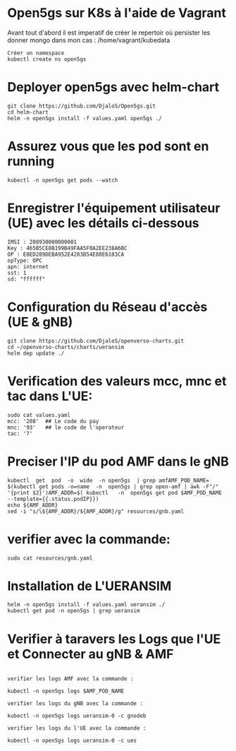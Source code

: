 
# Open5gs sur K8s à l'aide de Vagrant 

Avant tout d'abord il est imperatif de créer le repertoir où persister les donner mongo dans mon cas : /home/vagrant/kubedata

```shell
Créer un namespace
kubectl create ns open5gs
```

# Deployer open5gs avec helm-chart
```shell
git clone https://github.com/DjaloS/Open5gs.git
cd helm-chart
helm -n open5gs install -f values.yaml open5gs ./
```
# Assurez vous que les pod sont en running 
```shell
kubectl -n open5gs get pods --watch
```
# Enregistrer l'équipement utilisateur (UE) avec les détails ci-dessous 
```shell
IMSI : 208930000000001
Key : 465B5CE8B199B49FAA5F0A2EE238A6BC
OP : E8ED289DEBA952E4283B54E88E6183CA
opType: OPC
apn: internet
sst: 1
sd: "ffffff"
```
# Configuration du Réseau d'accès (UE & gNB)
```shell
git clone https://github.com/DjaloS/openverso-charts.git
cd ~/openverso-charts/charts/ueransim
helm dep update ./
```
# Verification des valeurs mcc, mnc et tac dans L'UE:
```shell
sudo cat values.yaml
mcc: '208'  ## Le code du pay
mnc: '93'   ## le code de l'operateur
tac: '7'
```
# Preciser l'IP du pod AMF dans le gNB
```shell
kubectl  get  pod  -o  wide  -n open5gs  | grep amfAMF_POD_NAME= $(kubectl get pods -o=name  -n  open5gs | grep open-amf | awk -F"/" '{print $2}')AMF_ADDR=$( kubectl   -n  open5gs get pod $AMF_POD_NAME  --template={{.status.podIP}})
echo ${AMF_ADDR}
sed -i "s/\${AMF_ADDR}/${AMF_ADDR}/g" resources/gnb.yaml
```
# verifier avec la commande:
```sehll
sudo cat resources/gnb.yaml
```
# Installation de L'UERANSIM
```shell
helm -n open5gs install -f values.yaml ueransim ./
kubectl get pod -n open5gs | grep ueransim
```
# Verifier à taravers les Logs que l'UE et Connecter au gNB & AMF
```shell

verifier les logs AMF avec la commande :

kubectl -n open5gs logs $AMF_POD_NAME

verifier les logs du gNB avec la commande :

kubectl -n open5gs logs ueransim-0 -c gnodeb

verifier les logs du l'UE avec la commande :

kubectl -n open5gs logs ueransim-0 -c ues

```




